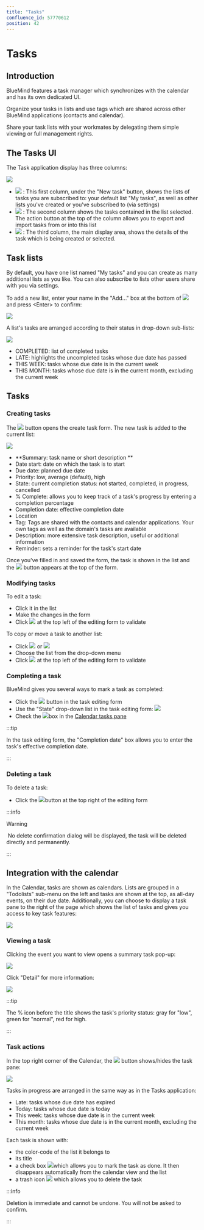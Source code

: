 ```yaml
---
title: "Tasks"
confluence_id: 57770612
position: 42
---
```

# Tasks


## Introduction

BlueMind features a task manager which synchronizes with the calendar and has its own dedicated UI.

Organize your tasks in lists and use tags which are shared across other BlueMind applications (contacts and calendar).

Share your task lists with your workmates by delegating them simple viewing or full management rights.


## The Tasks UI

The Task application display has three columns:

![](../../attachments/57770612/57770648.png)

- ![](../../attachments/57769989/69896496.png) : This first column, under the "New task" button, shows the lists of tasks you are subscribed to: your default list "My tasks", as well as other lists you've created or you've subscribed to (via settings)
- ![](../../attachments/57769989/69896495.png) : The second column shows the tasks contained in the list selected. The action button at the top of the column allows you to export and import tasks from or into this list
- ![](../../attachments/57769989/69896494.png) : The third column, the main display area, shows the details of the task which is being created or selected.


## Task lists

By default, you have one list named "My tasks" and you can create as many additional lists as you like. You can also subscribe to lists other users share with you via settings.

To add a new list, enter your name in the "Add..." box at the bottom of ![](../../attachments/57769989/69896496.png) and press &lt;Enter> to confirm:

![](../../attachments/57770612/57770646.png)

A list's tasks are arranged according to their status in drop-down sub-lists:

![](../../attachments/57770612/57770640.png)

- COMPLETED: list of completed tasks
- LATE: highlights the uncompleted tasks whose due date has passed
- THIS WEEK: tasks whose due date is in the current week
- THIS MONTH: tasks whose due date is in the current month, excluding the current week


## Tasks

### Creating tasks

The ![](../../attachments/57770612/57770644.png) button opens the create task form. The new task is added to the current list:

![](../../attachments/57770612/57770642.png)

- **Summary: task name or short description **
- Date start: date on which the task is to start
- Due date: planned due date
- Priority: low, average (default), high
- State: current completion status: not started, completed, in progress, cancelled
- % Complete: allows you to keep track of a task's progress by entering a completion percentage
- Completion date: effective completion date
- Location
- Tag: Tags are shared with the contacts and calendar applications. Your own tags as well as the domain's tasks are available
- Description: more extensive task description, useful or additional information
- Reminder: sets a reminder for the task's start date


Once you've filled in and saved the form, the task is shown in the list and the ![](../../attachments/57770612/57770638.png) button appears at the top of the form.

### Modifying tasks

To edit a task:

- Click it in the list
- Make the changes in the form
- Click ![](../../attachments/57770612/57770618.png) at the top left of the editing form to validate


To copy or move a task to another list:

- Click ![](../../attachments/57770612/57770628.png) or ![](../../attachments/57770612/57770626.png)
- Choose the list from the drop-down menu
- Click ![](../../attachments/57770612/57770618.png) at the top left of the editing form to validate


### Completing a task

BlueMind gives you several ways to mark a task as completed:

- Click the ![](../../attachments/57770612/57770638.png) button in the task editing form
- Use the "State" drop-down list in the task editing form: ![](../../attachments/57770612/57770615.png)
- Check the ![](../../attachments/57770612/57770614.png)box in the [Calendar tasks pane](#Lestaches-actions-taches)


:::tip

In the task editing form, the "Completion date" box allows you to enter the task's effective completion date.

:::

### Deleting a task

To delete a task:

- Click the ![](../../attachments/57770612/57770624.png)button at the top right of the editing form


:::info

Warning

 No delete confirmation dialog will be displayed, the task will be deleted directly and permanently.

:::

## Integration with the calendar

In the Calendar, tasks are shown as calendars. Lists are grouped in a "Todolists" sub-menu on the left and tasks are shown at the top, as all-day events, on their due date. Additionally, you can choose to display a task pane to the right of the page which shows the list of tasks and gives you access to key task features:

![](../../attachments/57770612/57770636.png)

### Viewing a task

Clicking the event you want to view opens a summary task pop-up:

![](../../attachments/57770612/57770634.png)

Click "Detail" for more information:

![](../../attachments/57770612/57770632.png)


:::tip

The % icon before the title shows the task's priority status: gray for "low", green for "normal", red for high.

:::

### Task actions

In the top right corner of the Calendar, the ![](../../attachments/57770612/57770623.png) button shows/hides the task pane:

![](../../attachments/57770612/57770620.png)

Tasks in progress are arranged in the same way as in the Tasks application:

- Late: tasks whose due date has expired
- Today: tasks whose due date is today
- This week: tasks whose due date is in the current week
- This month: tasks whose due date is in the current month, excluding the current week


Each task is shown with:

- the color-code of the list it belongs to
- its title
- a check box ![](../../attachments/57770612/57770614.png)which allows you to mark the task as done. It then disappears automatically from the calendar view and the list
- a trash icon ![](../../attachments/57770612/57770613.png) which allows you to delete the task


:::info

Deletion is immediate and cannot be undone. You will not be asked to confirm.

:::


